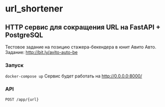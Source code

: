 # url_shortener
## HTTP сервис для сокращения URL на FastAPI + PostgreSQL
Тестовое задание на позицию стажера-бекендера в юнит Авито Авто.
Задание: http://bit.ly/avito-auto-be
### Запуск
```docker-compose up```
Сервис будет работать на http://0.0.0.0:8000/
### API
```
POST /app/{url}
```
